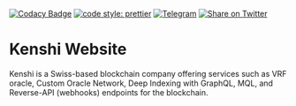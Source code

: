 [![Codacy Badge](https://app.codacy.com/project/badge/Grade/b5377f36e9444d79aa57a8c458338a4e)](https://www.codacy.com/gh/kenshi-token/www/dashboard?utm_source=github.com&utm_medium=referral&utm_content=kenshi-token/www&utm_campaign=Badge_Grade)
[![code style: prettier](https://img.shields.io/badge/code_style-prettier-ff69b4.svg)](https://github.com/prettier/prettier)
[![Telegram](https://img.shields.io/badge/telegram-chat-blue)](https://t.me/KenshiTech)
[![Share on Twitter](https://img.shields.io/badge/twitter-share-blue)](https://twitter.com/intent/tweet?text=Kenshi%20is%20an%20investment%20token%20with%20reflections%20and%20per%20transaction%20burns%2C%20that%20shares%20the%20profits%20of%20its%20projects%20with%20the%20holders%3A%20https%3A%2F%2Fkenshi.io)

# Kenshi Website

Kenshi is a Swiss-based blockchain company offering services such as VRF oracle, Custom Oracle Network, Deep Indexing with GraphQL, MQL, and Reverse-API (webhooks) endpoints for the blockchain.
